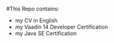 #This Repo contains:
- my CV in English
- my Vaadin 14 Developer Certification
- my Java SE Certification
